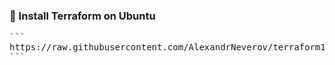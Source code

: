 ### 🚀 Install Terraform on Ubuntu

<pre>
```
https://raw.githubusercontent.com/AlexandrNeverov/terraform1/refs/heads/main/instal_u.sh?token=GHSAT0AAAAAADECDXVWVQJLNL5SH22QA2ES2BWJCGA
```
</pre>
